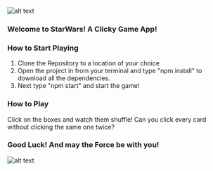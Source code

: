 ![alt text](http://unwrittenhosting.com/starwars-cards/star-wars-the-clicky-game-app.png)

### Welcome to StarWars! A Clicky Game App!

### How to Start Playing
1. Clone the Repository to a location of your choice
2. Open the project in from your terminal and type "npm install" to download all the dependencies.
3. Next type "npm start" and start the game!

### How to Play
Click on the boxes and watch them shuffle!
Can you click every card without clicking the same one twice?

### Good Luck! And may the Force be with you!

![alt text](https://i.imgflip.com/13kc67.jpg)
